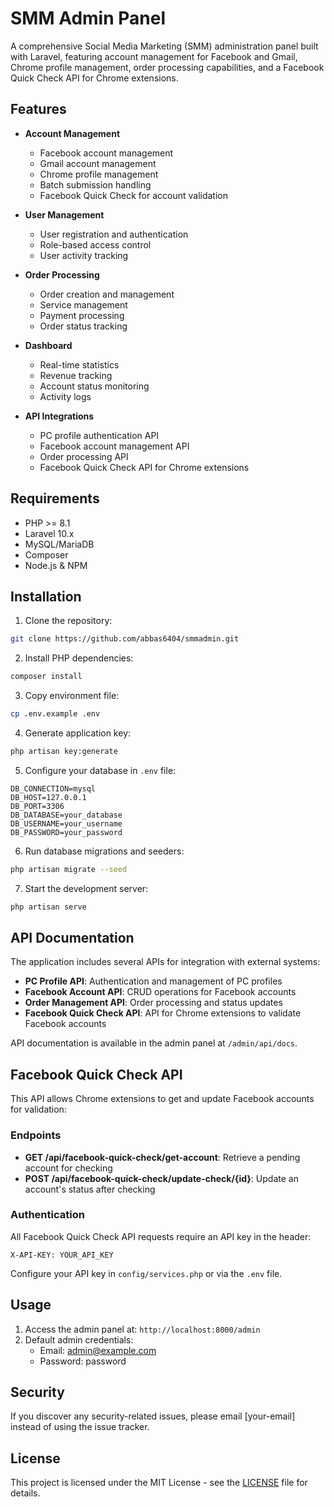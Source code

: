 # SMM Admin Panel

A comprehensive Social Media Marketing (SMM) administration panel built with Laravel, featuring account management for Facebook and Gmail, Chrome profile management, order processing capabilities, and a Facebook Quick Check API for Chrome extensions.

## Features

- **Account Management**
  - Facebook account management
  - Gmail account management
  - Chrome profile management
  - Batch submission handling
  - Facebook Quick Check for account validation

- **User Management**
  - User registration and authentication
  - Role-based access control
  - User activity tracking

- **Order Processing**
  - Order creation and management
  - Service management
  - Payment processing
  - Order status tracking

- **Dashboard**
  - Real-time statistics
  - Revenue tracking
  - Account status monitoring
  - Activity logs

- **API Integrations**
  - PC profile authentication API
  - Facebook account management API
  - Order processing API
  - Facebook Quick Check API for Chrome extensions

## Requirements

- PHP >= 8.1
- Laravel 10.x
- MySQL/MariaDB
- Composer
- Node.js & NPM

## Installation

1. Clone the repository:
```bash
git clone https://github.com/abbas6404/smmadmin.git
```

2. Install PHP dependencies:
```bash
composer install
```

3. Copy environment file:
```bash
cp .env.example .env
```

4. Generate application key:
```bash
php artisan key:generate
```

5. Configure your database in `.env` file:
```env
DB_CONNECTION=mysql
DB_HOST=127.0.0.1
DB_PORT=3306
DB_DATABASE=your_database
DB_USERNAME=your_username
DB_PASSWORD=your_password
```

6. Run database migrations and seeders:
```bash
php artisan migrate --seed
```

7. Start the development server:
```bash
php artisan serve
```

## API Documentation

The application includes several APIs for integration with external systems:

- **PC Profile API**: Authentication and management of PC profiles
- **Facebook Account API**: CRUD operations for Facebook accounts
- **Order Management API**: Order processing and status updates
- **Facebook Quick Check API**: API for Chrome extensions to validate Facebook accounts

API documentation is available in the admin panel at `/admin/api/docs`.

## Facebook Quick Check API

This API allows Chrome extensions to get and update Facebook accounts for validation:

### Endpoints

- **GET /api/facebook-quick-check/get-account**: Retrieve a pending account for checking
- **POST /api/facebook-quick-check/update-check/{id}**: Update an account's status after checking

### Authentication

All Facebook Quick Check API requests require an API key in the header:
```
X-API-KEY: YOUR_API_KEY
```

Configure your API key in `config/services.php` or via the `.env` file.

## Usage

1. Access the admin panel at: `http://localhost:8000/admin`
2. Default admin credentials:
   - Email: admin@example.com
   - Password: password

## Security

If you discover any security-related issues, please email [your-email] instead of using the issue tracker.

## License

This project is licensed under the MIT License - see the [LICENSE](LICENSE) file for details.
